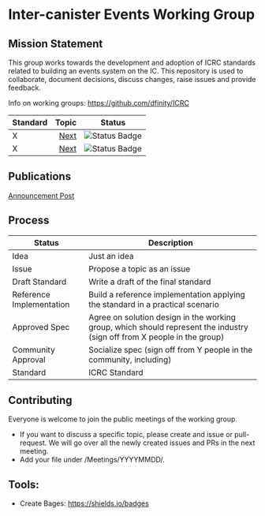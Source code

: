 # Inter-canister Events Working Group

## Mission Statement
This group works towards the development and adoption of ICRC standards related to building an events system on the IC. This repository is used to collaborate, document decisions, discuss changes, raise issues and provide feedback.


Info on working groups: https://github.com/dfinity/ICRC

| Standard   |      Topic      |  Status |
|----------|-------------:|------|
| X |  [Next](https://github.com/dfinity/ICRC/issues/X) | ![Status Badge](https://img.shields.io/badge/STATUS-DRAFT-ffcc00.svg) |
| X |  [Next](https://github.com/dfinity/ICRC/issues/X) | ![Status Badge](https://img.shields.io/badge/STATUS-IDEA-888888.svg) |

## Publications

[Announcement Post](https://forum.dfinity.org/t/technical-working-group-inter-canister-event-utility-working-group/29048/2)

## Process
| Status                   | Description                                                                                                              |
|--------------------------|--------------------------------------------------------------------------------------------------------------------------|
| Idea                    | Just an idea                                                                                              |
| Issue                    | Propose a topic as an issue                                                                                              |
| Draft Standard           | Write a draft of the final standard                                                                                      |
| Reference Implementation | Build a reference implementation applying the standard in a practical scenario                                           |
| Approved Spec            | Agree on solution design in the working group, which should represent the industry (sign off from X people in the group) |
| Community Approval       | Socialize spec (sign off from Y people in the community, including)                                                      |
| Standard                 | ICRC Standard                                                                                                            |
## Contributing

Everyone is welcome to join the public meetings of the working group.

* If you want to discuss a specific topic, please create and issue or pull-request. We will go over all the newly created issues and PRs in the next meeting.
* Add your file under /Meetings/YYYYMMDD/.

## Tools:

* Create Bages: https://shields.io/badges
